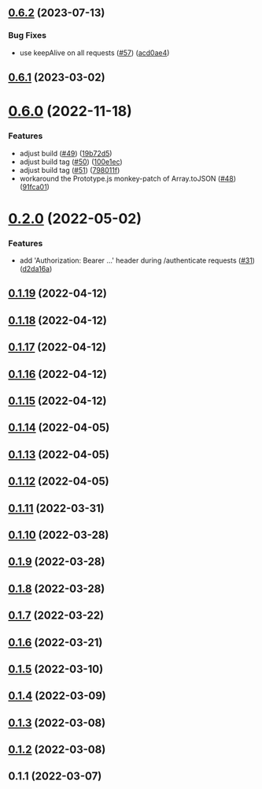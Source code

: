 ## [0.6.2](https://github.com/openziti/ziti-browzer-edge-client/compare/v0.6.1...v0.6.2) (2023-07-13)


### Bug Fixes

* use keepAlive on all requests ([#57](https://github.com/openziti/ziti-browzer-edge-client/issues/57)) ([acd0ae4](https://github.com/openziti/ziti-browzer-edge-client/commit/acd0ae49b03314a9c8c414a3539612dc5aab259f))



## [0.6.1](https://github.com/openziti/ziti-browzer-edge-client/compare/v0.6.0...v0.6.1) (2023-03-02)



# [0.6.0](https://github.com/openziti/ziti-browzer-edge-client/compare/v0.2.0...v0.6.0) (2022-11-18)


### Features

* adjust build ([#49](https://github.com/openziti/ziti-browzer-edge-client/issues/49)) ([19b72d5](https://github.com/openziti/ziti-browzer-edge-client/commit/19b72d5611106fcf5971600a3b362585928bf69d))
* adjust build tag ([#50](https://github.com/openziti/ziti-browzer-edge-client/issues/50)) ([100e1ec](https://github.com/openziti/ziti-browzer-edge-client/commit/100e1ec6cbab315571a8f409a4c5deaf74b2824f))
* adjust build tag ([#51](https://github.com/openziti/ziti-browzer-edge-client/issues/51)) ([798011f](https://github.com/openziti/ziti-browzer-edge-client/commit/798011f121982bc1a4d5bd4fb1069416efa42d94))
* workaround the Prototype.js monkey-patch of Array.toJSON ([#48](https://github.com/openziti/ziti-browzer-edge-client/issues/48)) ([91fca01](https://github.com/openziti/ziti-browzer-edge-client/commit/91fca01d89e21339f1ce290f90f3114374ff50c7))



# [0.2.0](https://github.com/openziti/ziti-browzer-edge-client/compare/v0.1.19...v0.2.0) (2022-05-02)


### Features

* add 'Authorization: Bearer ...' header during /authenticate requests ([#31](https://github.com/openziti/ziti-browzer-edge-client/issues/31)) ([d2da16a](https://github.com/openziti/ziti-browzer-edge-client/commit/d2da16a7b44f8f040f314660408f57e45b4170e8))



## [0.1.19](https://github.com/openziti/ziti-browzer-edge-client/compare/v0.1.18...v0.1.19) (2022-04-12)



## [0.1.18](https://github.com/openziti/ziti-browzer-edge-client/compare/v0.1.17...v0.1.18) (2022-04-12)



## [0.1.17](https://github.com/openziti/ziti-browzer-edge-client/compare/v0.1.16...v0.1.17) (2022-04-12)



## [0.1.16](https://github.com/openziti/ziti-browzer-edge-client/compare/v0.1.15...v0.1.16) (2022-04-12)



## [0.1.15](https://github.com/openziti/ziti-browzer-edge-client/compare/v0.1.14...v0.1.15) (2022-04-12)



## [0.1.14](https://github.com/openziti/ziti-browzer-edge-client/compare/v0.1.13...v0.1.14) (2022-04-05)



## [0.1.13](https://github.com/openziti/ziti-browzer-edge-client/compare/v0.1.12...v0.1.13) (2022-04-05)



## [0.1.12](https://github.com/openziti/ziti-browzer-edge-client/compare/v0.1.11...v0.1.12) (2022-04-05)



## [0.1.11](https://github.com/openziti/ziti-browzer-edge-client/compare/v0.1.10...v0.1.11) (2022-03-31)



## [0.1.10](https://github.com/openziti/ziti-browzer-edge-client/compare/v0.1.9...v0.1.10) (2022-03-28)



## [0.1.9](https://github.com/openziti/ziti-browzer-edge-client/compare/v0.1.8...v0.1.9) (2022-03-28)



## [0.1.8](https://github.com/openziti/ziti-browzer-edge-client/compare/v0.1.7...v0.1.8) (2022-03-28)



## [0.1.7](https://github.com/openziti/ziti-browzer-edge-client/compare/v0.1.6...v0.1.7) (2022-03-22)



## [0.1.6](https://github.com/openziti/ziti-browzer-edge-client/compare/v0.1.5...v0.1.6) (2022-03-21)



## [0.1.5](https://github.com/openziti/ziti-browzer-edge-client/compare/v0.1.4...v0.1.5) (2022-03-10)



## [0.1.4](https://github.com/openziti/ziti-browzer-edge-client/compare/v0.1.3...v0.1.4) (2022-03-09)



## [0.1.3](https://github.com/openziti/ziti-browzer-edge-client/compare/v0.1.2...v0.1.3) (2022-03-08)



## [0.1.2](https://github.com/openziti/ziti-browzer-edge-client/compare/v0.1.1...v0.1.2) (2022-03-08)



## 0.1.1 (2022-03-07)




